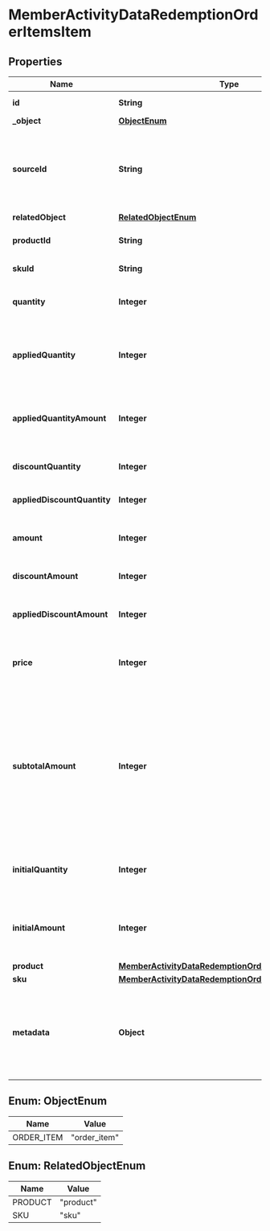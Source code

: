 

# MemberActivityDataRedemptionOrderItemsItem


## Properties

| Name | Type | Description |
|------------ | ------------- | ------------- |
|**id** | **String** | Unique identifier of the order line item. |
|**_object** | [**ObjectEnum**](#ObjectEnum) |  |
|**sourceId** | **String** | The merchant&#39;s product/SKU ID (if it is different from the Voucherify product/SKU ID). It is useful in the integration between multiple systems. It can be an ID from an eCommerce site, a database, or a third-party service. |
|**relatedObject** | [**RelatedObjectEnum**](#RelatedObjectEnum) |  |
|**productId** | **String** | Unique identifier of the product. It is assigned by Voucherify. |
|**skuId** | **String** | Unique identifier of the SKU. It is assigned by Voucherify. |
|**quantity** | **Integer** | Quantity of the particular item in the cart. and The quantity of the particular item in the cart. |
|**appliedQuantity** | **Integer** | Quantity of items changed by the application of a new quantity items. It can be positive when an item is added or negative if an item is replaced. |
|**appliedQuantityAmount** | **Integer** | Amount for the items changed by the application of a new quantity items. It can be positive when an item is added or negative if an item is replaced. |
|**discountQuantity** | **Integer** | Number of discounted items. and Number of dicounted items. |
|**appliedDiscountQuantity** | **Integer** | Number of the discounted items applied in the transaction. |
|**amount** | **Integer** | Total amount of the order item (price * quantity). and The total amount of the order item (price * quantity). |
|**discountAmount** | **Integer** | Sum of all order-item-level discounts applied to the order. |
|**appliedDiscountAmount** | **Integer** | Order-level discount amount applied in the transaction. and This field shows the order-level discount applied. |
|**price** | **Integer** | Unit price of an item. The value is multiplied by 100 to represent 2 decimal places. For example &#x60;10000 cents&#x60; for &#x60;$100.00&#x60;. |
|**subtotalAmount** | **Integer** | Final order item amount after the applied item-level discount.  If there are no item-level discounts applied, this item is equal to the &#x60;amount&#x60;.    &#x60;subtotal_amount&#x60;&#x3D;&#x60;amount&#x60;-&#x60;discount_amount&#x60; and Final order item amount after the applied item-level discount.  If there are no item-level discounts applied, this item is equal to the &#x60;amount&#x60;.    &#x60;subtotal_amount&#x60;&#x3D;&#x60;amount&#x60;-&#x60;applied_discount_amount&#x60; |
|**initialQuantity** | **Integer** | A positive integer in the smallest unit quantity representing the total amount of the order; this is the sum of the order items&#39; quantity. |
|**initialAmount** | **Integer** | A positive integer in the smallest currency unit (e.g. 100 cents for $1.00) representing the total amount of the order. This is the sum of the order items&#39; amounts. |
|**product** | [**MemberActivityDataRedemptionOrderItemsItemProduct**](MemberActivityDataRedemptionOrderItemsItemProduct.md) |  |
|**sku** | [**MemberActivityDataRedemptionOrderItemsItemSku**](MemberActivityDataRedemptionOrderItemsItemSku.md) |  |
|**metadata** | **Object** | A set of custom key/value pairs that you can attach to an item object. It can be useful for storing additional information about the item in a structured format. It can be used to define business validation rules or discount formulas. |



## Enum: ObjectEnum

| Name | Value |
|---- | -----|
| ORDER_ITEM | &quot;order_item&quot; |



## Enum: RelatedObjectEnum

| Name | Value |
|---- | -----|
| PRODUCT | &quot;product&quot; |
| SKU | &quot;sku&quot; |



